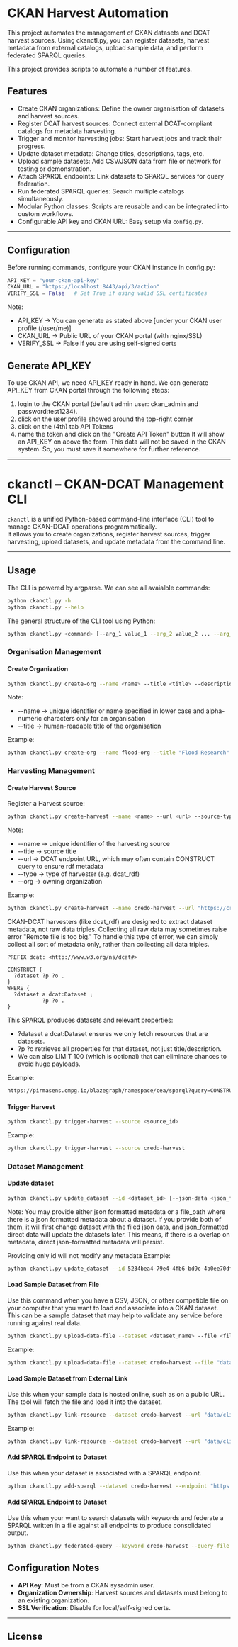 
# CKAN Harvest Automation

This project automates the management of CKAN datasets and DCAT harvest sources. Using ckanctl.py, you can register datasets, harvest metadata from external catalogs, upload sample data, and perform federated SPARQL queries.

This project provides scripts to automate a number of features.

## Features
- Create CKAN organizations: Define the owner organisation of datasets and harvest sources.
- Register DCAT harvest sources: Connect external DCAT-compliant catalogs for metadata harvesting.
- Trigger and monitor harvesting jobs: Start harvest jobs and track their progress.
- Update dataset metadata: Change titles, descriptions, tags, etc.
- Upload sample datasets: Add CSV/JSON data from file or network for testing or demonstration.
- Attach SPARQL endpoints: Link datasets to SPARQL services for query federation.
- Run federated SPARQL queries: Search multiple catalogs simultaneously.
- Modular Python classes: Scripts are reusable and can be integrated into custom workflows.
- Configurable API key and CKAN URL: Easy setup via `config.py`.

---

## Configuration
Before running commands, configure your CKAN instance in config.py:
```python
API_KEY = "your-ckan-api-key"
CKAN_URL = "https://localhost:8443/api/3/action"
VERIFY_SSL = False   # Set True if using valid SSL certificates
```
Note:
- API_KEY → You can generate as stated above [under your CKAN user profile (/user/me)]
- CKAN_URL → Public URL of your CKAN portal (with nginx/SSL)
- VERIFY_SSL → False if you are using self-signed certs


## Generate API_KEY
To use CKAN API, we need API_KEY ready in hand. We can generate API_KEY from CKAN portal through the following steps:

1. login to the CKAN portal (default admin user: ckan_admin and password:test1234). 
2. click on the user profile showed around the top-right corner
3. click on the (4th) tab API Tokens
4. name the token and click on the "Create API Token" button
It will show an API_KEY on above the form. This data will not be saved in the CKAN system. So, you must save it somewhere for further reference.

---

# ckanctl – CKAN-DCAT Management CLI

`ckanctl` is a unified Python-based command-line interface (CLI) tool to manage CKAN-DCAT operations programmatically.  
It allows you to create organizations, register harvest sources, trigger harvesting, upload datasets, and update metadata from the command line.

---

## Usage
The CLI is powered by argparse. We can see all avaialble commands:
```bash
python ckanctl.py -h
python ckanctl.py --help
```

The general structure of the CLI tool using Python:

```bash
python ckanctl.py <command> [--arg_1 value_1 --arg_2 value_2 ... --arg_n value_n]
```

### Organisation Management

#### Create Organization
```bash
python ckanctl.py create-org --name <name> --title <title> --description <description>
```
Note:
- --name → unique identifier or name specified in lower case and alpha-numeric characters only for an organisation
- --title → human-readable title of the organisation

Example:
```bash
python ckanctl.py create-org --name flood-org --title "Flood Research" --description "Organization for flood-related datasets"
```

### Harvesting Management

#### Create Harvest Source
Register a Harvest source:
```bash
python ckanctl.py create-harvest --name <name> --url <url> --source-type <source-type> --owner-org <organization> [--title <title> --frequency <frequency> --notes <notes>]
```
Note:
- --name → unique identifier of the harvesting source
- --title → source title
- --url → DCAT endpoint URL, which may often contain CONSTRUCT query to ensure rdf metadata
- --type → type of harvester (e.g. dcat_rdf)
- --org → owning organization

Example:

```bash
python ckanctl.py create-harvest --name credo-harvest --url "https://credo.theworldavatar.io/power/blazegraph/ui/namespace/kb/sparql?query=CONSTRUCT%20%7B%3Fs%20%3Fp%20%3Fo%7D%20WHERE%20%7B%3Fs%20%3Fp%20%3Fo%7D&format=" --source-type dcat_rdf --owner-org flood-org
```
CKAN-DCAT harvesters (like dcat_rdf) are designed to extract dataset metadata, not raw data triples. Collecting all raw data may sometimes raise error "Remote file is too big."
To handle this type of error, we can simply collect all sort of metadata only, rather than collecting all data triples.

```SPARQL
PREFIX dcat: <http://www.w3.org/ns/dcat#>

CONSTRUCT {
  ?dataset ?p ?o .
}
WHERE {
  ?dataset a dcat:Dataset ;
           ?p ?o .
}
```
This SPARQL produces datasets and relevant properties: 
- ?dataset a dcat:Dataset ensures we only fetch resources that are datasets.
- ?p ?o retrieves all properties for that dataset, not just title/description.
- We can also LIMIT 100 (which is optional) that can eliminate chances to avoid huge payloads.

Example:

```bash
https://pirmasens.cmpg.io/blazegraph/namespace/cea/sparql?query=CONSTRUCT%20%7B%3Fdataset%20%3Fp%20%3Fo%7D%20WHERE%20%7B%3Fdataset%20a%20%3Chttp%3A%2F%2Fwww.w3.org%2Fns%2Fdcat%23Dataset%3E%20%3B%20%3Fp%20%3Fo%20.%7D&format=text/turtle
```
#### Trigger Harvest

```bash
python ckanctl.py trigger-harvest --source <source_id>
```

Example:
```bash
python ckanctl.py trigger-harvest --source credo-harvest
```

### Dataset Management

#### Update dataset

```bash
python ckanctl.py update_dataset --id <dataset_id> [--json-data <json_formated_data> --json-file <file_path>]
```
Note: You may provide either json formatted metadata or a file_path where there is a json formatted metadata about a dataset. If you provide both of them, it will first change dataset with the filed json data, and json_formatted direct data will update the datasets later. This means, if there is a overlap on metadata, direct json-formatted metadata will persist.

Providing only id will not modify any metadata
Example:
```bash
python ckanctl.py update_dataset --id 5234bea4-79e4-4fb6-bd9c-4b0ee70dfdad
```

#### Load Sample Dataset from File
Use this command when you have a CSV, JSON, or other compatible file on your computer that you want to load and associate into a CKAN dataset. This can be a sample dataset that may help to validate any service before running against real data.

```bash
python ckanctl.py upload-data-file --dataset <dataset_name> --file <file_path>
```

Example:
```bash
python ckanctl.py upload-data-file --dataset credo-harvest --file "data/climate_data.csv"
```

#### Load Sample Dataset from External Link
Use this when your sample data is hosted online, such as on a public URL. The tool will fetch the file and load it into the dataset.
```bash
python ckanctl.py link-resource --dataset credo-harvest --url "data/climate_data.csv" --format "csv"
```
Example:
```bash
python ckanctl.py link-resource --dataset credo-harvest --url "data/climate_data.csv"
```

#### Add SPARQL Endpoint to Dataset
Use this when your dataset is associated with a SPARQL endpoint. 
```bash
python ckanctl.py add-sparql --dataset credo-harvest --endpoint "https://kaiserslautern.cmpg.io/blazegraph/namespace/cea/sparql"
```

#### Add SPARQL Endpoint to Dataset
Use this when your want to search datasets with keywords and federate a SPARQL written in a file against all endpoints to produce consolidated output. 
```bash
python ckanctl.py federated-query --keyword credo-harvest --query-file "query/sparql.txt"
```



## Configuration Notes

- **API Key**: Must be from a CKAN sysadmin user.
- **Organization Ownership**: Harvest sources and datasets must belong to an existing organization.
- **SSL Verification**: Disable for local/self-signed certs.

---

## License

